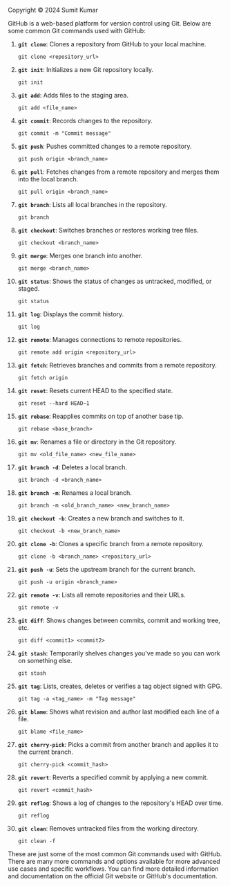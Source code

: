Copyright © 2024 Sumit Kumar

GitHub is a web-based platform for version control using Git. Below are some common Git commands used with GitHub:

1. **`git clone`**: Clones a repository from GitHub to your local machine.

   ```git clone <repository_url>```


2. **`git init`**: Initializes a new Git repository locally.

   ```git init```


3. **`git add`**: Adds files to the staging area.

   ```git add <file_name>```


4. **`git commit`**: Records changes to the repository.

   ```git commit -m "Commit message"```


5. **`git push`**: Pushes committed changes to a remote repository.

   ```git push origin <branch_name>```


6. **`git pull`**: Fetches changes from a remote repository and merges them into the local branch.

   ```git pull origin <branch_name>```


7. **`git branch`**: Lists all local branches in the repository.

   ```git branch```

   
8. **`git checkout`**: Switches branches or restores working tree files.

   ```git checkout <branch_name>```


9. **`git merge`**: Merges one branch into another.

   ```git merge <branch_name>```


10. **`git status`**: Shows the status of changes as untracked, modified, or staged.

    ```git status```


11. **`git log`**: Displays the commit history.

    ```git log```


12. **`git remote`**: Manages connections to remote repositories.

    ```git remote add origin <repository_url>```

    
13. **`git fetch`**: Retrieves branches and commits from a remote repository.

    ```git fetch origin```
    

14. **`git reset`**: Resets current HEAD to the specified state.

    ```git reset --hard HEAD~1```
    

15. **`git rebase`**: Reapplies commits on top of another base tip.

    ```git rebase <base_branch>```


16. **`git mv`**: Renames a file or directory in the Git repository.

    ```git mv <old_file_name> <new_file_name>```


17. **`git branch -d`**: Deletes a local branch.

    ```git branch -d <branch_name>```


18. **`git branch -m`**: Renames a local branch.

    ```git branch -m <old_branch_name> <new_branch_name>```


19. **`git checkout -b`**: Creates a new branch and switches to it.

    ```git checkout -b <new_branch_name>```


20. **`git clone -b`**: Clones a specific branch from a remote repository.

    ```git clone -b <branch_name> <repository_url>```


21. **`git push -u`**: Sets the upstream branch for the current branch.

    ```git push -u origin <branch_name>```


22. **`git remote -v`**: Lists all remote repositories and their URLs.

    ```git remote -v```


23. **`git diff`**: Shows changes between commits, commit and working tree, etc.

    ```git diff <commit1> <commit2>```


24. **`git stash`**: Temporarily shelves changes you've made so you can work on something else.

    ```git stash```


25. **`git tag`**: Lists, creates, deletes or verifies a tag object signed with GPG.

    ```git tag -a <tag_name> -m "Tag message"```


26. **`git blame`**: Shows what revision and author last modified each line of a file.

    ```git blame <file_name>```


27. **`git cherry-pick`**: Picks a commit from another branch and applies it to the current branch.

    ```git cherry-pick <commit_hash>```


28. **`git revert`**: Reverts a specified commit by applying a new commit.

    ```git revert <commit_hash>```


29. **`git reflog`**: Shows a log of changes to the repository's HEAD over time.

    ```git reflog```


30. **`git clean`**: Removes untracked files from the working directory.

    ```git clean -f```


These are just some of the most common Git commands used with GitHub. There are many more commands and options available for more advanced use cases and specific workflows. You can find more detailed information and documentation on the official Git website or GitHub's documentation.





